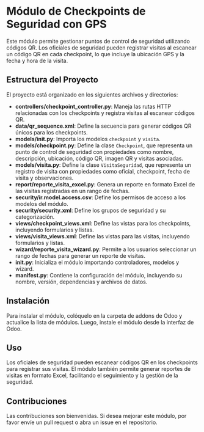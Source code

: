 # Módulo de Checkpoints de Seguridad con GPS

Este módulo permite gestionar puntos de control de seguridad utilizando códigos QR. Los oficiales de seguridad pueden registrar visitas al escanear un código QR en cada checkpoint, lo que incluye la ubicación GPS y la fecha y hora de la visita.

## Estructura del Proyecto

El proyecto está organizado en los siguientes archivos y directorios:

- **controllers/checkpoint_controller.py**: Maneja las rutas HTTP relacionadas con los checkpoints y registra visitas al escanear códigos QR.
- **data/qr_sequence.xml**: Define la secuencia para generar códigos QR únicos para los checkpoints.
- **models/__init__.py**: Importa los modelos `checkpoint` y `visita`.
- **models/checkpoint.py**: Define la clase `Checkpoint`, que representa un punto de control de seguridad con propiedades como nombre, descripción, ubicación, código QR, imagen QR y visitas asociadas.
- **models/visita.py**: Define la clase `VisitaSeguridad`, que representa un registro de visita con propiedades como oficial, checkpoint, fecha de visita y observaciones.
- **report/reporte_visita_excel.py**: Genera un reporte en formato Excel de las visitas registradas en un rango de fechas.
- **security/ir.model.access.csv**: Define los permisos de acceso a los modelos del módulo.
- **security/security.xml**: Define los grupos de seguridad y su categorización.
- **views/checkpoint_views.xml**: Define las vistas para los checkpoints, incluyendo formularios y listas.
- **views/visita_views.xml**: Define las vistas para las visitas, incluyendo formularios y listas.
- **wizard/reporte_visita_wizard.py**: Permite a los usuarios seleccionar un rango de fechas para generar un reporte de visitas.
- **__init__.py**: Inicializa el módulo importando controladores, modelos y wizard.
- **__manifest__.py**: Contiene la configuración del módulo, incluyendo su nombre, versión, dependencias y archivos de datos.

## Instalación

Para instalar el módulo, colóquelo en la carpeta de addons de Odoo y actualice la lista de módulos. Luego, instale el módulo desde la interfaz de Odoo.

## Uso

Los oficiales de seguridad pueden escanear códigos QR en los checkpoints para registrar sus visitas. El módulo también permite generar reportes de visitas en formato Excel, facilitando el seguimiento y la gestión de la seguridad.

## Contribuciones

Las contribuciones son bienvenidas. Si desea mejorar este módulo, por favor envíe un pull request o abra un issue en el repositorio.